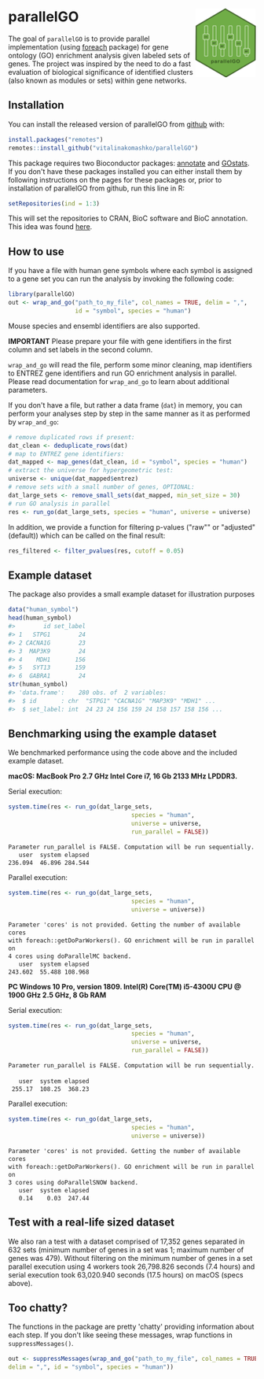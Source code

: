 
<!-- README.md is generated from README.Rmd. Please edit that file -->
parallelGO <img src="man/figures/logo.png" align="right" height=140/>
=====================================================================

The goal of `parallelGO` is to provide parallel implementation (using [foreach](https://cran.r-project.org/web/packages/foreach/) package) for gene ontology (GO) enrichment analysis given labeled sets of genes. The project was inspired by the need to do a fast evaluation of biological significance of identified clusters (also known as modules or sets) within gene networks.

Installation
------------

You can install the released version of parallelGO from [github](https://github.com) with:

``` r
install.packages("remotes")
remotes::install_github("vitalinakomashko/parallelGO")
```

This package requires two Bioconductor packages: [annotate](https://www.bioconductor.org/packages/release/bioc/html/annotate.html) and [GOstats](https://bioconductor.org/packages/release/bioc/html/GOstats.html). If you don't have these packages installed you can either install them by following instructions on the pages for these packages or, prior to installation of parallelGO from github, run this line in R:

``` r
setRepositories(ind = 1:3)
```

This will set the repositories to CRAN, BioC software and BioC annotation. This idea was found [here](https://stackoverflow.com/a/20479243/1655368).

How to use
----------

If you have a file with human gene symbols where each symbol is assigned to a gene set you can run the analysis by invoking the following code:

``` r
library(parallelGO)
out <- wrap_and_go("path_to_my_file", col_names = TRUE, delim = ",", 
                   id = "symbol", species = "human")
```

Mouse species and ensembl identifiers are also supported.

**IMPORTANT** Please prepare your file with gene identifiers in the first column and set labels in the second column.

`wrap_and_go` will read the file, perform some minor cleaning, map identifiers to ENTREZ gene identifiers and run GO enrichment analysis in parallel. Please read documentation for `wrap_and_go` to learn about additional parameters.

If you don't have a file, but rather a data frame (`dat`) in memory, you can perform your analyses step by step in the same manner as it as performed by `wrap_and_go`:

``` r
# remove duplicated rows if present:
dat_clean <- deduplicate_rows(dat)
# map to ENTREZ gene identifiers:
dat_mapped <- map_genes(dat_clean, id = "symbol", species = "human")
# extract the universe for hypergeometric test:
universe <- unique(dat_mapped$entrez)
# remove sets with a small number of genes, OPTIONAL:
dat_large_sets <- remove_small_sets(dat_mapped, min_set_size = 30)
# run GO analysis in parallel
res <- run_go(dat_large_sets, species = "human", universe = universe)
```

In addition, we provide a function for filtering p-values ("raw"" or "adjusted" (default)) which can be called on the final result:

``` r
res_filtered <- filter_pvalues(res, cutoff = 0.05)
```

Example dataset
---------------

The package also provides a small example dataset for illustration purposes

``` r
data("human_symbol")
head(human_symbol)
#>        id set_label
#> 1   STPG1        24
#> 2 CACNA1G        23
#> 3  MAP3K9        24
#> 4    MDH1       156
#> 5   SYT13       159
#> 6  GABRA1        24
str(human_symbol)
#> 'data.frame':    280 obs. of  2 variables:
#>  $ id       : chr  "STPG1" "CACNA1G" "MAP3K9" "MDH1" ...
#>  $ set_label: int  24 23 24 156 159 24 158 157 158 156 ...
```

Benchmarking using the example dataset
--------------------------------------

We benchmarked performance using the code above and the included example dataset.

**macOS: MacBook Pro 2.7 GHz Intel Core i7, 16 Gb 2133 MHz LPDDR3.**

Serial execution:

``` r
system.time(res <- run_go(dat_large_sets, 
                                   species = "human", 
                                   universe = universe, 
                                   run_parallel = FALSE))
```

    Parameter run_parallel is FALSE. Computation will be run sequentially.
       user  system elapsed 
    236.094  46.896 284.544

Parallel execution:

``` r
system.time(res <- run_go(dat_large_sets, 
                                   species = "human", 
                                   universe = universe))
```

    Parameter 'cores' is not provided. Getting the number of available cores
    with foreach::getDoParWorkers(). GO enrichment will be run in parallel on
    4 cores using doParallelMC backend.
       user  system elapsed 
    243.602  55.488 108.968

**PC Windows 10 Pro, version 1809. Intel(R) Core(TM) i5-4300U CPU @ 1900 GHz 2.5 GHz, 8 Gb RAM**

Serial execution:

``` r
system.time(res <- run_go(dat_large_sets, 
                                   species = "human", 
                                   universe = universe, 
                                   run_parallel = FALSE))
```

    Parameter run_parallel is FALSE. Computation will be run sequentially.

       user  system elapsed 
     255.17  108.25  368.23

Parallel execution:

``` r
system.time(res <- run_go(dat_large_sets, 
                                   species = "human", 
                                   universe = universe))
```

    Parameter 'cores' is not provided. Getting the number of available cores
    with foreach::getDoParWorkers(). GO enrichment will be run in parallel on
    3 cores using doParallelSNOW backend.
       user  system elapsed 
       0.14    0.03  247.44

Test with a real-life sized dataset
-----------------------------------

We also ran a test with a dataset comprised of 17,352 genes separated in 632 sets (minimum number of genes in a set was 1; maximum number of genes was 479). Without filtering on the minimum number of genes in a set parallel execution using 4 workers took 26,798.826 seconds (7.4 hours) and serial execution took 63,020.940 seconds (17.5 hours) on macOS (specs above).

Too chatty?
-----------

The functions in the package are pretty 'chatty' providing information about each step. If you don't like seeing these messages, wrap functions in `suppressMessages()`.

``` r
out <- suppressMessages(wrap_and_go("path_to_my_file", col_names = TRUE, 
delim = ",", id = "symbol", species = "human"))
```
